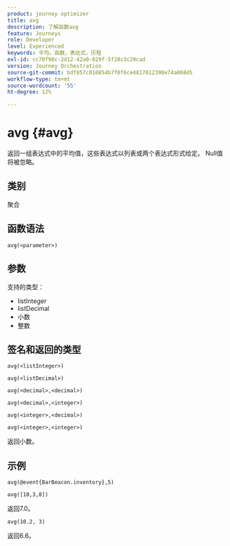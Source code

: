 ```yaml
---
product: journey optimizer
title: avg
description: 了解函数avg
feature: Journeys
role: Developer
level: Experienced
keywords: 平均，函数，表达式，历程
exl-id: cc70f90c-2d12-42a0-829f-5f28c3c29cad
version: Journey Orchestration
source-git-commit: bdf857c010854b7f0f6ce4817012398e74a068d5
workflow-type: tm+mt
source-wordcount: '55'
ht-degree: 12%

---
```


# avg {#avg}

返回一组表达式中的平均值，这些表达式以列表或两个表达式形式给定。 Null值将被忽略。


## 类别

聚合

## 函数语法

`avg(<parameter>)`

## 参数

支持的类型：

* listInteger
* listDecimal
* 小数
* 整数

## 签名和返回的类型

`avg(<listInteger>)`

`avg(<listDecimal>)`

`avg(<decimal>,<decimal>)`

`avg(<decimal>,<integer>)`

`avg(<integer>,<decimal>)`

`avg(<integer>,<integer>)`

返回小数。

## 示例

`avg(@event{BarBeacon.inventory},5)`

`avg([10,3,8])`

返回7.0。

`avg(10.2, 3)`

返回6.6。
